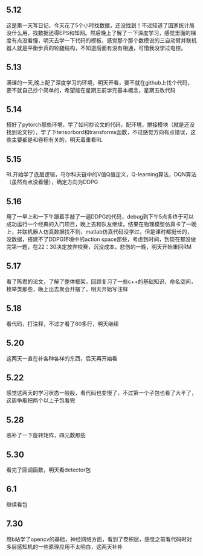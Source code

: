 ## 5.12
这是第一天写日记，今天花了5个小时找数据，还没找到！不过知道了国家统计局没什么用，找数据还得EPS和知网。然后晚上了解了一下深度学习，感觉里面的梯度有点没看懂，明天去学一下代码的模板，感觉那个那个数模说的三自动臂并联机器人就是平衡步兵的轮腿结构，不知道后面有没有相通，可惜我没学过电控。
## 5.13
满课的一天,晚上配了深度学习的环境，明天开看，要不就在github上找个代码，要不就自己抄个简单的，希望能在星期五前学完基本概念，星期五改代码
## 5.14
搭好了pytorch那些环境，学了如何抄论文的代码，配环境，拼接模块（就是还没找到论文抄），学了下tensorbord和transforms函数，不过感觉方向有点错误，这些主要都是和卷积有关的，明天着重看RL
## 5.15
RL开始学了底层逻辑，马尔科夫链中的V值Q值定义，Q-learning算法，DQN算法（虽然有点没看懂），确定方向为DDPG
## 5.16
用了一早上和一下午跟着手敲了一遍DDPG的代码，debug到下午5点多终于可以成功运行一个经典的入门项目，晚上去和队友继续，结果在物理模型仿真卡了一晚上，并联机器人仿真数据找不到，matlab仿真代码没学过，但是课时都挺长的，没数据，搭建不了DDPG环境中的action space那些，考虑到时间，到现在都没做完第一题，在22：30决定放弃校赛，沉没成本，悲伤的一晚，明天开始重回RM
## 5.17
看了陈君的论文，了解了整体框架，回顾复习了一些c++的基础知识，命名空间，枚举类那些，晚上出去聚会开摆了，明天开始写注释
## 5.18
看代码，打注释，不过才看了80多行，明天继续
## 5.20
这两天一直在补各种各样的东西，后天再开始看
## 5.22
感觉这两天的学习状态一般般，看代码也变慢了，不过第一个子包也看了大半了，这周争取把两个以上子包看完
## 5.28
恶补了一下旋转矩阵，四元数那些
## 5.30
看完了回调函数，明天看detector包
## 6.1
继续看包
## 7.30
用b站学了opencv的基础，神经网络方面，看到了卷积层，感觉之前看代码时对多层感知机的一些原理应用不太明白，这两天补补
